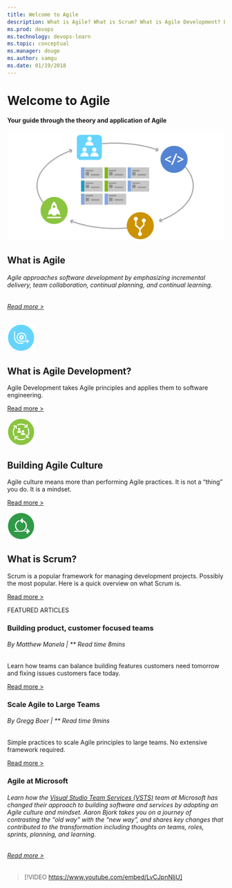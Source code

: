 ```yaml
---
title: Welcome to Agile
description: What is Agile? What is Scrum? What is Agile Development? Learn about Agile principles, methodologies, and applications.
ms.prod: devops
ms.technology: devops-learn
ms.topic: conceptual
ms.manager: douge
ms.author: samgu
ms.date: 01/19/2018
---
```

# Welcome to Agile

#### Your guide through the theory and application of Agile

![what is agile](_img/WhatIsAgile_600x300.png "what is agile")

## What is Agile

###### Agile approaches software development by emphasizing incremental delivery, team collaboration, continual planning, and continual learning.

###### [Read more \>](agile/what-is-agile.md)

![](_img/AgileDev4_64x.png)

## What is Agile Development?

Agile Development takes Agile principles and applies them to software
engineering.

[Read more \>](agile/what-is-agile-development.md)

![](_img/AgileCulture_64x.png)

## Building Agile Culture

Agile culture means more than performing Agile practices. It is not a
“thing” you do. It is a mindset.

[Read more \>](agile/agile-culture.md)

![scrum](_img/home-whatisscrum.png)

## What is Scrum?

Scrum is a popular framework for managing development projects. Possibly
the most popular. Here is a quick overview on what Scrum is.

[Read more \>](agile/what-is-scrum.md)

FEATURED ARTICLES

### Building product, customer focused teams

###### By Matthew Manela | ** Read time 8mins

Learn how teams can balance building features customers need tomorrow
and fixing issues customers face today.

[Read more \>](agile/productive-teams.md)

### Scale Agile to Large Teams

###### By Gregg Boer | ** Read time 9mins

Simple practices to scale Agile principles to large teams. No extensive
framework required.

[Read more \>](agile/scale-agile-large-teams.md)

### Agile at Microsoft

###### Learn how the [Visual Studio Team Services (VSTS)](https://www.visualstudio.com/team-services/) team at Microsoft has changed their approach to building software and services by adopting an Agile culture and mindset. Aaron Bjork takes you on a journey of contrasting the “old way” with the “new way”, and shares key changes that contributed to the transformation including thoughts on teams, roles, sprints, planning, and learning.

###### [Read more \>](agile/agile-culture.md)

> [!VIDEO https://www.youtube.com/embed/LvCJpnNljU]